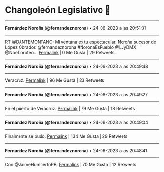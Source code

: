 # Changoleón Legislativo 🙈
*****
**Fernández Noroña** (**@fernandeznorona**) • 24-06-2023 a las 20:51:31
*****
RT @DANTEMONTANO: Mi ventana es tu espectacular.  Noroña sucesor de López Obrador. @fernandeznorona 
\#NoronaEsPueblo 
@LJyDMX 
@NoeDoroteo…
[Permalink](https://twitter.com/fernandeznorona/status/1672829853530300418) | 0 Me Gusta | 29 Retweets
*****
**Fernández Noroña** (**@fernandeznorona**) • 24-06-2023 a las 20:49:48
*****
Veracruz.
[Permalink](https://twitter.com/fernandeznorona/status/1672829422246789120) | 96 Me Gusta | 23 Retweets
*****
**Fernández Noroña** (**@fernandeznorona**) • 24-06-2023 a las 20:49:27
*****
En el puerto de Veracruz.
[Permalink](https://twitter.com/fernandeznorona/status/1672829334992695296) | 79 Me Gusta | 18 Retweets
*****
**Fernández Noroña** (**@fernandeznorona**) • 24-06-2023 a las 20:49:04
*****
Finalmente se pudo.
[Permalink](https://twitter.com/fernandeznorona/status/1672829239173709826) | 134 Me Gusta | 29 Retweets
*****
**Fernández Noroña** (**@fernandeznorona**) • 24-06-2023 a las 20:48:41
*****
Con ⁦@JaimeHumbertoPB⁩.
[Permalink](https://twitter.com/fernandeznorona/status/1672829139831648256) | 70 Me Gusta | 12 Retweets
